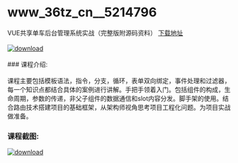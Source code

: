 # www_36tz_cn__5214796
VUE共享单车后台管理系统实战（完整版附源码资料）
[下载地址](http://www.36tz.cn/article/5214796 "下载地址")
<br/></br>[![download](http://36tz.cn/muke_img/2020_08_1-27-300x184.png "下载地址")](http://www.36tz.cn/article/5214796 "下载地址")
<br/></br>### 课程介绍:<br/></br>课程主要包括模板语法，指令，分支，循环，表单双向绑定，事件处理和过滤器，每一个知识点都结合具体的案例进行讲解。手把手领着入门。包括组件的构成，生命周期，参数的传递，非父子组件的数据通信和slot内容分发。脚手架的使用。结合路由技术搭建项目的基础框架，从架构师视角思考项目工程化问题。为项目实战做准备。

 
### 课程截图:
[![download](http://36tz.cn/muke_img/2020_08_2-26.png "下载地址")](http://www.36tz.cn/article/5214796 "下载地址")
